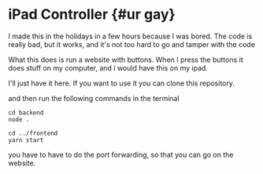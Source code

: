 # iPad Controller {#ur gay}

I made this in the holidays in a few hours because I was bored. The code is really bad, but it works, and it's not too hard to go and tamper with the code

What this does is run a website with buttons. When I press the buttons it does stuff on my computer, and i would have this on my ipad. 

I'll just have it here. If you want to use it you can clone this repository.

and then run the following commands in the terminal
```batch
cd backend
node . 

cd ../frontend
yarn start
```

you have to have to do the port forwarding, so that you can go on the website.